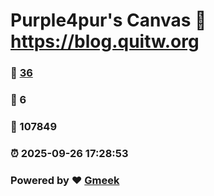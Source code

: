 # Purple4pur's Canvas :link: https://blog.quitw.org 
### :page_facing_up: [36](https://blog.quitw.org/tag.html) 
### :speech_balloon: 6 
### :hibiscus: 107849 
### :alarm_clock: 2025-09-26 17:28:53 
### Powered by :heart: [Gmeek](https://github.com/Meekdai/Gmeek)
